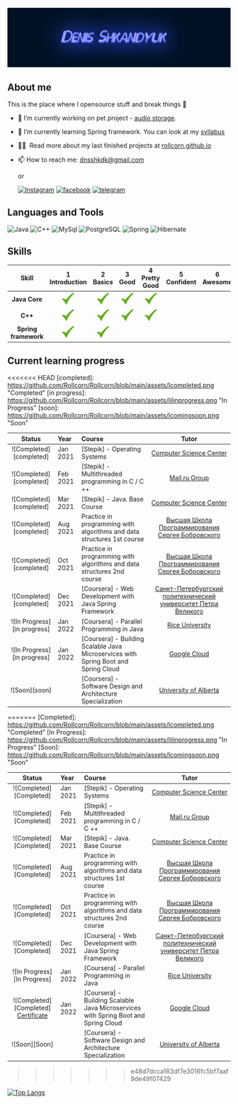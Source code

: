 <!--
**Rollcorn/Rollcorn** is a ✨ _special_ ✨ repository because its `README.md` (this file) appears on your GitHub profile.


- ⚡ Fun fact: ...
-->

![Header](https://github.com/Rollcorn/Rollcorn/blob/main/assets/scene.png)

## About me

This is the place where I opensource stuff and break things :rofl:

- 🔭 I’m currently working on pet project - [audio storage](https://github.com/Rollcorn/spring-project).
- 🌱 I’m currently learning Spring framework. You can look at my [syllabus](https://docs.google.com/spreadsheets/d/11FlKZ0HRSQCDVSGVtglLY5rEkbltWyGg5sHI2Axvxrc/edit#gid=0)
- 👨‍💻 &nbsp;Read more about my last finished projects at [rollcorn.github.io](https://rollcorn.github.io./)
- 📫 How to reach me: dnsshkdk@gmail.com

  or

  [![Instagram](https://img.shields.io/badge/-Instagram-090909?style=for-the-badge&logo=Instagram&logoColor=ff9129)](https://www.instagram.com/d_shkdk/)
  [![facebook](https://img.shields.io/badge/-facebook-090909?style=for-the-badge&logo=facebook&logoColor=36a8ff)](https://www.facebook.com/dshkndk)
  [![telegram](https://img.shields.io/badge/-telegram-090909?style=for-the-badge&logo=Telegram&logoColor=white)](https://t.me/d_shkndk)

## Languages and Tools

![Java](https://img.shields.io/badge/-Java-090909?style=for-the-badge&logo=Java&logoColor=ff9129)
![C++](https://img.shields.io/badge/-C++-090909?style=for-the-badge&logo=C%2b%2b&logoColor=36a8ff)
![MySql](https://img.shields.io/badge/-MySQL-090909?style=for-the-badge&logo=mysql&logoColor=white)
![PostgreSQL](https://img.shields.io/badge/-PostgreSQL-090909?style=for-the-badge&logo=PostgreSQL&logoColor=white)
![Spring](https://img.shields.io/badge/-Spring-090909?style=for-the-badge&logo=Spring&logoColor=36ff70)
![Hibernate](https://img.shields.io/badge/-Hibernate-090909?style=for-the-badge&logo=Hibernate&logoColor=ffca89)

## Skills

[done]: https://github.com/Rollcorn/Rollcorn/blob/main/assets/lildone.png "Done"

|        Skill         | 1<br>Introduction |  2<br>Basics  |   3<br>Good   | 4<br>Pretty Good | 5<br>Confident | 6<br>Awesome |
| :------------------: | :---------------: | :-----------: | :-----------: | :--------------: | :------------: | :----------: |
|    **Java Core**     |   ![done][done]   | ![done][done] | ![done][done] |  ![done][done]   |                |              |
|       **C++**        |   ![done][done]   | ![done][done] | ![done][done] |  ![done][done]   |                |              |
| **Spring framework** |   ![done][done]   | ![done][done] |               |                  |                |              |

## Current learning progress

<<<<<<< HEAD
[completed]: https://github.com/Rollcorn/Rollcorn/blob/main/assets/lcompleted.png "Completed"
[in progress]: https://github.com/Rollcorn/Rollcorn/blob/main/assets/lilinprogress.png "In Progress"
[soon]: https://github.com/Rollcorn/Rollcorn/blob/main/assets/lcomingsoon.png "Soon"

|           Status            | Year     | Course                                                                              |                                                                          Tutor                                                                           |
| :-------------------------: | :------- | :---------------------------------------------------------------------------------- | :------------------------------------------------------------------------------------------------------------------------------------------------------: |
|   ![Completed][completed]   | Jan 2021 | [Stepik] - Operating Systems                                                        |                                              [Сomputer Science Center](https://stepik.org/course/1780/info)                                              |
|   ![Completed][completed]   | Feb 2021 | [Stepik] - Multithreaded programming in C / C ++                                    |                                                   [Mail.ru Group](https://stepik.org/course/149/info)                                                    |
|   ![Completed][completed]   | Mar 2021 | [Stepik] - Java. Base Course                                                        |                                              [Сomputer Science Center](https://stepik.org/course/187/info)                                               |
|   ![Completed][completed]   | Aug 2021 | Practice in programming with algorithms and data structures 1st course              |                                     [Высшая Школа Программирования Сергея Бобровского](https://vk.com/lambda_brain)                                      |
|   ![Completed][completed]   | Oct 2021 | Practice in programming with algorithms and data structures 2nd course              |                                     [Высшая Школа Программирования Сергея Бобровского](https://vk.com/lambda_brain)                                      |
|   ![Completed][completed]   | Dec 2021 | [Coursera] - Web Development with Java Spring Framework                             | [Санкт-Петербургский политехнический университет Петра Великого](https://www.coursera.org/learn/web-development-with-java-spring-framework/home/welcome) |
| ![In Progress][in progress] | Jan 2022 | [Coursera] - Parallel Programming in Java                                           |                               [Rice University](https://www.coursera.org/learn/parallel-programming-in-java/home/welcome)                                |
| ![In Progress][in progress] | Jan 2022 | [Coursera] - Building Scalable Java Microservices with Spring Boot and Spring Cloud |                                   [Google Cloud](https://www.coursera.org/learn/google-cloud-java-spring/home/welcome)                                   |
|        ![Soon][soon]        |          | [Coursera] - Software Design and Architecture Specialization                        |                              [University of Alberta](https://www.coursera.org/specializations/software-design-architecture)                              |

[//]: # "Reference links to courses"
=======
[Completed]: https://github.com/Rollcorn/Rollcorn/blob/main/assets/lcompleted.png "Completed"
[In Progress]: https://github.com/Rollcorn/Rollcorn/blob/main/assets/lilinprogress.png "In Progress"
[Soon]: https://github.com/Rollcorn/Rollcorn/blob/main/assets/lcomingsoon.png "Soon"

|            Status           |   Year   | Course                                                          |                Tutor                        |
|:---------------------------:|:---------|:----------------------------------------------------------------|:-------------------------------------------:|
| ![Completed][Completed]| Jan 2021 | [Stepik] - Operating Systems        | [Сomputer Science Center](https://stepik.org/course/1780/info)                                   |
| ![Completed][Completed]| Feb 2021 | [Stepik] - Multithreaded programming in C / C ++                                  | [Mail.ru Group](https://stepik.org/course/149/info)                                   |
| ![Completed][Completed]| Mar 2021 | [Stepik] - Java. Base Course                                                       | [Сomputer Science Center](https://stepik.org/course/187/info)               |
| ![Completed][Completed]| Aug 2021 | Practice in programming with algorithms and data structures 1st course  | [Высшая Школа Программирования Сергея Бобровского](https://vk.com/lambda_brain)               |
| ![Completed][Completed]| Oct 2021 | Practice in programming with algorithms and data structures 2nd course  | [Высшая Школа Программирования Сергея Бобровского](https://vk.com/lambda_brain)   |
| ![Completed][Completed]| Dec 2021 | [Coursera] - Web Development with Java Spring Framework | [Санкт-Петербургский политехнический университет Петра Великого](https://www.coursera.org/learn/web-development-with-java-spring-framework/home/welcome)               |
| ![In Progress][In Progress] |   Jan 2022       | [Coursera] - Parallel Programming in Java | [Rice University](https://www.coursera.org/learn/parallel-programming-in-java/home/welcome)              |
| ![Completed][Completed] [Certificate](https://coursera.org/share/1eb4d0ec0bca90cbd5c808a606521d12) |   Jan 2022    | [Coursera] - Building Scalable Java Microservices with Spring Boot and Spring Cloud | [Google Cloud](https://www.coursera.org/learn/google-cloud-java-spring/home/welcome) |
| ![Soon][Soon]               |          | [Coursera] - Software Design and Architecture Specialization | [University of Alberta](https://www.coursera.org/specializations/software-design-architecture)                       |


[//]: # (Reference links to courses)
>>>>>>> e48d7dcca183df7e3016fc5bf7aaf9de49f07429

[![Top Langs](https://github-readme-stats.vercel.app/api/top-langs/?username=rollcorn)](https://github.com/anuraghazra/github-readme-stats)
